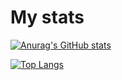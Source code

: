 <!-- ### Hi there 👋 -->

<!--
**tan-iC/tan-iC** is a ✨ _special_ ✨ repository because its `README.md` (this file) appears on your GitHub profile.

Here are some ideas to get you started:

- 🔭 I’m currently working on ...
- 🌱 I’m currently learning ...
- 👯 I’m looking to collaborate on ...
- 🤔 I’m looking for help with ...
- 💬 Ask me about ...
- 📫 How to reach me: ...
- 😄 Pronouns: ...
- ⚡ Fun fact: ...
-->
# My stats

[![Anurag's GitHub stats](https://github-readme-stats.vercel.app/api?username=tan-iC)](https://github.com/anuraghazra/github-readme-stats)

[![Top Langs](https://github-readme-stats.vercel.app/api/top-langs/?username=tan-iC)](https://github.com/anuraghazra/github-readme-stats)
